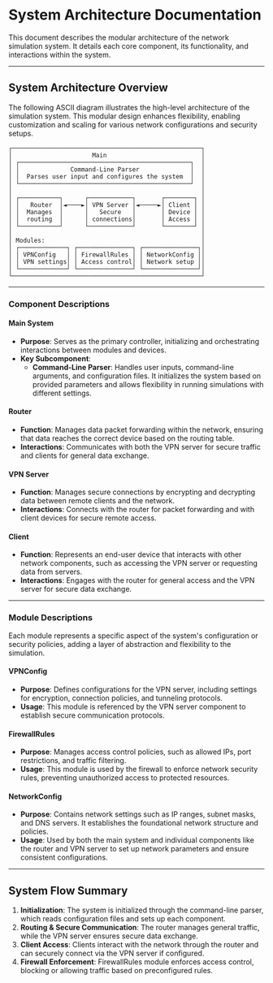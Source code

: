 # System Architecture Documentation

This document describes the modular architecture of the network simulation system. It details each core component, its functionality, and interactions within the system.

---

## System Architecture Overview

The following ASCII diagram illustrates the high-level architecture of the simulation system. This modular design enhances flexibility, enabling customization and scaling for various network configurations and security setups.

```plaintext
┌────────────────────────────────────────────────────┐
│                      Main                          │
│ ┌───────────────────────────────────────────────┐  │
│ │              Command-Line Parser              │  │
│ │  Parses user input and configures the system  │  │
│ └───────────────────────────────────────────────┘  │
│                                                    │
│ ┌───────────┐      ┌────────────┐       ┌────────┐ │
│ │   Router  │◄────►│ VPN Server │◄─────►│ Client │ │
│ │  Manages  │      │   Secure   │       │ Device │ │
│ │  routing  │      │ connections│       │ Access │ │
│ └───────────┘      └────────────┘       └────────┘ │
│                                                    │
│ Modules:                                           │
│ ┌─────────────┐ ┌───────────────┐ ┌───────────────┐│
│ │ VPNConfig   │ │ FirewallRules │ │ NetworkConfig ││
│ │ VPN settings│ │ Access control│ │ Network setup ││
│ └─────────────┘ └───────────────┘ └───────────────┘│
└────────────────────────────────────────────────────┘
```

---

### Component Descriptions

#### **Main System**
- **Purpose**: Serves as the primary controller, initializing and orchestrating interactions between modules and devices.
- **Key Subcomponent**:
    - **Command-Line Parser**: Handles user inputs, command-line arguments, and configuration files. It initializes the system based on provided parameters and allows flexibility in running simulations with different settings.

#### **Router**
- **Function**: Manages data packet forwarding within the network, ensuring that data reaches the correct device based on the routing table.
- **Interactions**: Communicates with both the VPN server for secure traffic and clients for general data exchange.

#### **VPN Server**
- **Function**: Manages secure connections by encrypting and decrypting data between remote clients and the network.
- **Interactions**: Connects with the router for packet forwarding and with client devices for secure remote access.

#### **Client**
- **Function**: Represents an end-user device that interacts with other network components, such as accessing the VPN server or requesting data from servers.
- **Interactions**: Engages with the router for general access and the VPN server for secure data exchange.

---

### Module Descriptions

Each module represents a specific aspect of the system's configuration or security policies, adding a layer of abstraction and flexibility to the simulation.

#### **VPNConfig**
- **Purpose**: Defines configurations for the VPN server, including settings for encryption, connection policies, and tunneling protocols.
- **Usage**: This module is referenced by the VPN server component to establish secure communication protocols.

#### **FirewallRules**
- **Purpose**: Manages access control policies, such as allowed IPs, port restrictions, and traffic filtering.
- **Usage**: This module is used by the firewall to enforce network security rules, preventing unauthorized access to protected resources.

#### **NetworkConfig**
- **Purpose**: Contains network settings such as IP ranges, subnet masks, and DNS servers. It establishes the foundational network structure and policies.
- **Usage**: Used by both the main system and individual components like the router and VPN server to set up network parameters and ensure consistent configurations.

---

## System Flow Summary

1. **Initialization**: The system is initialized through the command-line parser, which reads configuration files and sets up each component.
2. **Routing & Secure Communication**: The router manages general traffic, while the VPN server ensures secure data exchange.
3. **Client Access**: Clients interact with the network through the router and can securely connect via the VPN server if configured.
4. **Firewall Enforcement**: FirewallRules module enforces access control, blocking or allowing traffic based on preconfigured rules.
